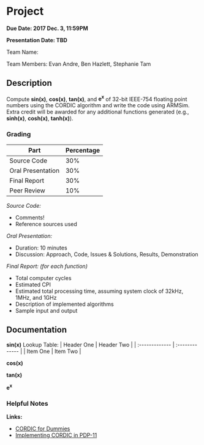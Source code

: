 # Project
**Due Date: 2017 Dec. 3, 11:59PM**

**Presentation Date: TBD**

Team Name:

Team Members: Evan Andre, Ben Hazlett, Stephanie Tam

## Description
Compute __sin(x)__, __cos(x)__, __tan(x)__, and __e<sup>x</sup>__ of 32-bit IEEE-754 floating point numbers using the CORDIC algorithm and write the code using ARMSim. Extra credit will be awarded for any additional functions generated (e.g., __sinh(x)__, __cosh(x)__, __tanh(x)__).

### Grading
|Part|Percentage|
|---|---|
|Source Code|30%|
|Oral Presentation|30%|
|Final Report|30%|
|Peer Review|10%|
_Source Code:_
- Comments!
- Reference sources used

_Oral Presentation:_
- Duration: 10 minutes
- Discussion: Approach, Code, Issues & Solutions, Results, Demonstration

_Final Report: (for each function)_
- Total computer cycles
- Estimated CPI
- Estimated total processing time, assuming system clock of 32kHz, 1MHz, and 1GHz
- Description of implemented algorithms
- Sample input and output

## Documentation
__sin(x)__
Lookup Table:
| Header One     | Header Two     |
| :------------- | :------------- |
| Item One       | Item Two       |

__cos(x)__

__tan(x)__

__e<sup>x</sup>__

### Helpful Notes
**Links:**
- [CORDIC for Dummies](http://bsvi.ru/uploads/CORDIC--_10EBA/cordic.pdf)
- [Implementing CORDIC in PDP-11](https://programmer209.wordpress.com/2011/09/18/how-to-implement-cordic/)
